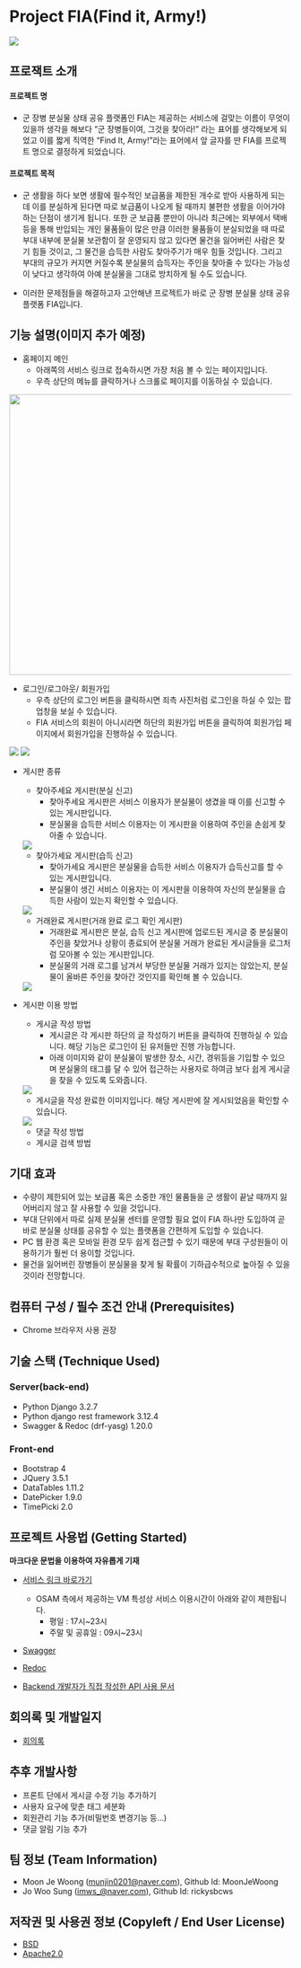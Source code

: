 
#  **Project FIA(Find it, Army!)**
<img src="https://github.com/osamhack2021/web_cloud_FIA_projectFIA/blob/master/logo.jpg"/>


## 프로잭트 소개

#### 프로젝트 명
- 군 장병 분실물 상태 공유 플랫폼인 FIA는 제공하는 서비스에 걸맞는 이름이 무엇이 있을까 생각을 해보다 “군 장병들이여, 그것을 찾아라!” 라는 표어를 생각해보게 되었고 이를 짧게 직역한 “Find It, Army!”라는 표어에서 앞 글자를 딴 FIA를 프로젝트 명으로 결정하게 되었습니다.

#### 프로젝트 목적
- 군 생활을 하다 보면 생활에 필수적인 보급품을 제한된 개수로 받아 사용하게 되는데 이를 분실하게 된다면 따로 보급품이 나오게 될 때까지 불편한 생활을 이어가야 하는 단점이 생기게 됩니다. 또한 군 보급품 뿐만이 아니라 최근에는 외부에서 택배 등을 통해 반입되는 개인 물품들이 많은 만큼 이러한 물품들이 분실되었을 때 따로 부대 내부에 분실물 보관함이 잘 운영되지 않고 있다면 물건을 잃어버린 사람은 찾기 힘들 것이고, 그 물건을 습득한 사람도 찾아주기가 매우 힘들 것입니다. 그리고 부대의 규모가 커지면 커질수록 분실물의 습득자는 주인을 찾아줄 수 있다는 가능성이 낮다고 생각하여 아예 분실물을 그대로 방치하게 될 수도 있습니다.

- 이러한 문제점들을 해결하고자 고안해낸 프로젝트가 바로 군 장병 분실물 상태 공유 플랫폼 FIA입니다.



## 기능 설명(이미지 추가 예정)
 - 홈페이지 메인
    - 아래쪽의 서비스 링크로 접속하시면 가장 처음 볼 수 있는 페이지입니다. 
    - 우측 상단의 메뉴를 클락하거나 스크롤로 페이지를 이동하실 수 있습니다.  
 <img src="https://github.com/osamhack2021/web_FIA_projectFIA/blob/master/images/PC%EC%9D%B4%EB%AF%B8%EC%A7%80/%EB%A9%94%EC%9D%B8%ED%99%94%EB%A9%B4.JPG"  width="900" height="500"/>  



 - 로그인/로그아웃/ 회원가입
    - 우측 상단의 로그인 버튼을 클릭하시면 죄측 사진처럼 로그인을 하실 수 있는 팝업창을 보실 수 있습니다.
    - FIA 서비스의 회원이 아니시라면 하단의 회원가입 버튼을 클릭하여 회원가입 페이지에서 회원가입을 진행하실 수 있습니다.  

<img src="https://github.com/osamhack2021/web_FIA_projectFIA/blob/master/images/PC%EC%9D%B4%EB%AF%B8%EC%A7%80/%EB%A1%9C%EA%B7%B8%EC%9D%B8.JPG"/> <img src="https://github.com/osamhack2021/web_FIA_projectFIA/blob/master/images/PC%EC%9D%B4%EB%AF%B8%EC%A7%80/%ED%9A%8C%EC%9B%90%EA%B0%80%EC%9E%85.JPG"/>  




 - 게시판 종류


   - 찾아주세요 게시판(분실 신고)
     - 찾아주세요 게시판은 서비스 이용자가 분실물이 생겼을 때 이를 신고할 수 있는 게시판입니다.
     - 분실물을 습득한 서비스 이용자는 이 게시판을 이용하여 주인을 손쉽게 찾아줄 수 있습니다.  

    <img src="https://github.com/osamhack2021/web_FIA_projectFIA/blob/master/images/PC%EC%9D%B4%EB%AF%B8%EC%A7%80/%EC%B0%BE%EC%95%84%EC%A3%BC%EC%84%B8%EC%9A%94!(%EA%B2%8C%EC%8B%9C%ED%8C%90).JPG"/>  


   - 찾아가세요 게시판(습득 신고)
     - 찾아가세요 게시판은 분실물을 습득한 서비스 이용자가 습득신고를 할 수 있는 게시판입니다.
     - 분실물이 생긴 서비스 이용자는 이 게시판을 이용하여 자신의 분실물을 습득한 사람이 있는지 확인할 수 있습니다.  


    <img src="https://github.com/osamhack2021/web_FIA_projectFIA/blob/master/images/PC%EC%9D%B4%EB%AF%B8%EC%A7%80/%EC%B0%BE%EC%95%84%EA%B0%80%EC%84%B8%EC%9A%94!(%EA%B2%8C%EC%8B%9C%ED%8C%90).JPG"/>  



   - 거래완료 게시판(거래 완료 로그 확인 게시판)
     - 거래완료 게시판은 분실, 습득 신고 게시판에 업로드된 게시글 중 분실물이 주인을 찾았거나 상황이 종료되어 분실물 거래가 완료된 게시글들을 로그처럼 모아볼 수 있는 게시판입니다.
     - 분실물의 거래 로그를 남겨서 부당한 분실물 거래가 있지는 않았는지, 분실물이 올바른 주인을 찾아간 것인지를 확인해 볼 수 있습니다.  

    <img src="https://github.com/osamhack2021/web_FIA_projectFIA/blob/master/images/PC%EC%9D%B4%EB%AF%B8%EC%A7%80/%EA%B1%B0%EB%9E%98%EC%99%84%EB%A3%8C!(%EA%B2%8C%EC%8B%9C%ED%8C%90).JPG"/>  


 - 게시판 이용 방법
   - 게시글 작성 방법
     - 게시글은 각 게시판 하단의 글 작성하기 버튼을 클릭하여 진행하실 수 있습니다. 해당 기능은 로그인이 된 유저들만 진행 가능합니다.
     - 아래 이미지와 같이 분실물이 발생한 장소, 시간, 경위등을 기입할 수 있으며 분실물의 태그를 달 수 있어 접근하는 사용자로 하여금 보다 쉽게 게시글을 찾을 수 있도록 도와줍니다.  

   <img src="https://github.com/osamhack2021/web_FIA_projectFIA/blob/master/images/PC%EC%9D%B4%EB%AF%B8%EC%A7%80/%EA%B2%8C%EC%8B%9C%EA%B8%80%EC%9E%91%EC%84%B1.JPG"/>   
  

     - 게시글을 작성 완료한 이미지입니다. 해당 게시판에 잘 게시되었음을 확인할 수 있습니다.  

      <img src="https://github.com/osamhack2021/web_FIA_projectFIA/blob/master/images/PC%EC%9D%B4%EB%AF%B8%EC%A7%80/%EA%B2%8C%EC%8B%9C%EA%B8%80%EC%9E%91%EC%84%B1%EC%99%84%EB%A3%8C.JPG"/>


   - 댓글 작성 방법
   - 게시글 검색 방법


## 기대 효과
 -  수량이 제한되어 있는 보급품 혹은 소중한 개인 물품들을 군 생활이 끝날 때까지 잃어버리지 않고 잘 사용할 수 있을 것입니다.
 -  부대 단위에서 따로 실제 분실물 센터를 운영할 필요 없이 FIA 하나만 도입하여 곧바로 분실물 상태를 공유할 수 있는 플랫폼을 간편하게 도입할 수 있습니다.
 -  PC 웹 환경 혹은 모바일 환경 모두 쉽게 접근할 수 있기 때문에 부대 구성원들이 이용하기가 훨씬 더 용이할 것입니다.
 -  물건을 잃어버린 장병들이 분실물을 찾게 될 확률이 기하급수적으로 높아질 수 있을것이라 전망합니다.

## 컴퓨터 구성 / 필수 조건 안내 (Prerequisites)
* Chrome 브라우저 사용 권장

## 기술 스택 (Technique Used) 
### Server(back-end)
 - Python Django 3.2.7
 - Python django rest framework 3.12.4
 - Swagger & Redoc (drf-yasg) 1.20.0
 
### Front-end
- Bootstrap 4
- JQuery 3.5.1 
- DataTables 1.11.2 
- DatePicker 1.9.0 
- TimePicki 2.0 




## 프로젝트 사용법 (Getting Started)
**마크다운 문법을 이용하여 자유롭게 기재**
- [서비스 링크 바로가기](http://20.196.209.235)
  - OSAM 측에서 제공하는 VM 특성상 서비스 이용시간이 아래와 같이 제한됩니다.
    - 평일 : 17시~23시
    - 주말 및 공휴일 : 09시~23시

- [Swagger](https://moonjewoong.pythonanywhere.com/swagger/)
- [Redoc](https://moonjewoong.pythonanywhere.com/redoc/)
- [Backend 개발자가 직접 작성한 API 사용 문서](https://github.com/osamhack2021/web_cloud_FIA_projectFIA/blob/master/Project_FIA%20Backend%20API%20%EC%82%AC%EC%9A%A9%20%EB%AC%B8%EC%84%9C(%EC%B5%9C%EC%A2%85).pdf)


 
 ## 회의록 및 개발일지
  * [회의록](https://github.com/osamhack2021/web_cloud_FIA_projectFIA/blob/master/%ED%9A%8C%EC%9D%98%EB%A1%9D.md)
 
 ## 추후 개발사항
 - 프론트 단에서 게시글 수정 기능 추가하기
 - 사용자 요구에 맞춘 태그 세분화
 - 회원관리 기능 추가(비밀번호 변경기능 등...)
 - 댓글 알림 기능 추가

## 팀 정보 (Team Information)
- Moon Je Woong (munjin0201@naver.com), Github Id: MoonJeWoong
- Jo Woo Sung   (imws_@naver.com),      Github Id: rickysbcws


## 저작권 및 사용권 정보 (Copyleft / End User License)
 * [BSD](https://github.com/osamhack2021/web_cloud_FIA_projectFIA/blob/backend/LICENSE)
 * [Apache2.0](https://github.com/osamhack2021/web_cloud_FIA_projectFIA/blob/backend/LICENSE)